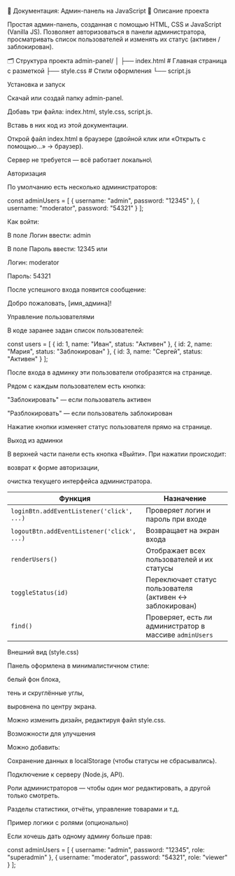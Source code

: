 🧭 Документация: Админ-панель на JavaScript
📌 Описание проекта

Простая админ-панель, созданная с помощью HTML, CSS и JavaScript (Vanilla JS).
Позволяет авторизоваться в панели администратора, просматривать список пользователей и изменять их статус (активен / заблокирован).



🗂 Структура проекта
admin-panel/
│
├── index.html     # Главная страница с разметкой
├── style.css      # Стили оформления
└── script.js 



 Установка и запуск

Скачай или создай папку admin-panel.

Добавь три файла: index.html, style.css, script.js.

Вставь в них код из этой документации.

Открой файл index.html в браузере (двойной клик или «Открыть с помощью…» → браузер).

Сервер не требуется — всё работает локально\


Авторизация

По умолчанию есть несколько администраторов:

const adminUsers = [
  { username: "admin", password: "12345" },
  { username: "moderator", password: "54321" }
];



Как войти:

В поле Логин ввести: admin

В поле Пароль ввести: 12345
или

Логин: moderator

Пароль: 54321

После успешного входа появится сообщение:

Добро пожаловать, [имя_админа]!


Управление пользователями

В коде заранее задан список пользователей:

const users = [
  { id: 1, name: "Иван", status: "Активен" },
  { id: 2, name: "Мария", status: "Заблокирован" },
  { id: 3, name: "Сергей", status: "Активен" }
];




После входа в админку эти пользователи отобразятся на странице.

Рядом с каждым пользователем есть кнопка:

"Заблокировать" — если пользователь активен

"Разблокировать" — если пользователь заблокирован

Нажатие кнопки изменяет статус пользователя прямо на странице.



Выход из админки

В верхней части панели есть кнопка «Выйти».
При нажатии происходит:

возврат к форме авторизации,

очистка текущего интерфейса администратора.





| Функция                                    | Назначение                                               |
| ------------------------------------------ | -------------------------------------------------------- |
| `loginBtn.addEventListener('click', ...)`  | Проверяет логин и пароль при входе                       |
| `logoutBtn.addEventListener('click', ...)` | Возвращает на экран входа                                |
| `renderUsers()`                            | Отображает всех пользователей и их статусы               |
| `toggleStatus(id)`                         | Переключает статус пользователя (активен ↔ заблокирован) |
| `find()`                                   | Проверяет, есть ли администратор в массиве `adminUsers`  |




Внешний вид (style.css)

Панель оформлена в минималистичном стиле:

белый фон блока,

тень и скруглённые углы,

выровнена по центру экрана.

Можно изменить дизайн, редактируя файл style.css.


Возможности для улучшения

Можно добавить:

Сохранение данных в localStorage (чтобы статусы не сбрасывались).

Подключение к серверу (Node.js, API).

 Роли администраторов — чтобы один мог редактировать, а другой только смотреть.

 Разделы статистики, отчёты, управление товарами и т.д.





 Пример логики с ролями (опционально)

Если хочешь дать одному админу больше прав:

const adminUsers = [
  { username: "admin", password: "12345", role: "superadmin" },
  { username: "moderator", password: "54321", role: "viewer" }
];